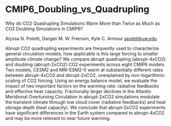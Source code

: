 # CMIP6_Doubling_vs_Quadrupling
Why do CO2 Quadrupling Simulations Warm More than Twice as Much as CO2 Doubling Simulations in CMIP6? 

Alyssa N. Poletti, Dargan M. W. Frierson, Kyle C. Armour
apolet@uw.edu

Abrupt CO2 quadrupling experiments are frequently used to characterize general circulation models; how applicable is this large forcing to smaller amplitude climate change? We compare abrupt quadrupling (abrupt-4xCO2) and doubling (abrupt-2xCO2) CO2 experiments across eight CMIP6 models. Two models, CESM2 and MRI-ESM2-0 warm at substantially different rates between abrupt-4xCO2 and abrupt-2xCO2, unexplained by non-logarithmic scaling of CO2 forcing. Using an energy balance model, we evaluate the impact of two important factors on the warming rate: radiative feedbacks and effective heat capacity. Fractionally larger declines in the Atlantic Meridional Overturning Circulation in abrupt-2xCO2 simulations modulate the transient climate through low cloud cover (radiative feedbacks) and heat storage depth (heat capacity). We conclude that abrupt-2xCO2 experiments have significant differences in the Earth system compared to abrupt-4xCO2 and may be more relevant to near future warming.
